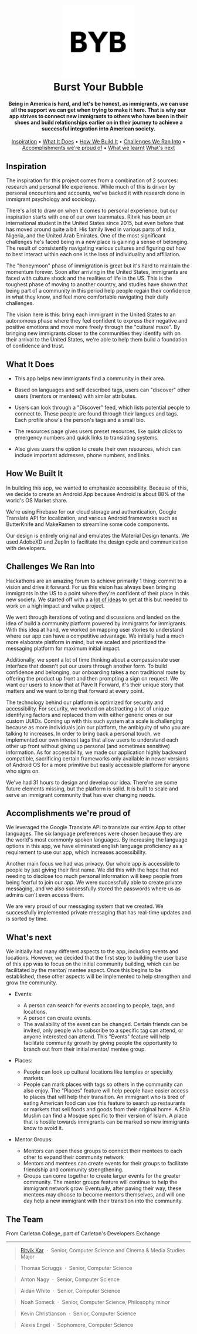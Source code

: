 
<h1 align="center">
  <br>
  <img src="https://github.com/burst-your-bubble/App/blob/master/static/favicon.ico" alt="Burst Your Bubble" width="200"></a>
  <br>
  Burst Your Bubble
  <br>
</h1>

<h4 align="center">Being in America is hard, and let's be honest, as immigrants, we can use all the support we can get when trying to make it here. That is why our app strives to connect new immigrants to others who have been in their shoes and build relationships earlier on in their journey to achieve a successful integration into American society.</h4>

<p align="center">
  <a href="#inspiration">Inspiration</a> •
  <a href="#what-it-does">What It Does</a> •
  <a href="#how-we-built-it">How We Build It</a> •
  <a href="#challenges-we-ran-into">Challenges We Ran Into</a> •
  <a href="#accomplishments-were-proud-of">Accomplishments we're proud of</a> •
  <a href="#what-we-learnt">What we learnt</a>
  <a href="#whats-next">What's next</a>
</p>

## Inspiration
The inspiration for this project comes from a combination of 2 sources: research and personal life experience. While much of this is driven by personal encounters and accounts, we've backed it with research done in immigrant psychology and sociology.

There's a lot to draw on when it comes to personal experience, but our inspiration starts with one of our own teammates. Ritvik has been an international student in the United States since 2015, but even before that has moved around quite a bit. His family lived in various parts of India, Nigeria, and the United Arab Emirates. One of the most significant challenges he's faced being in a new place is gaining a sense of belonging. The result of consistently navigating various cultures and figuring out how to best interact within each one is the loss of individuality and affiliation.

The "honeymoon" phase of immigration is great but it's hard to maintain the momentum forever. Soon after arriving in the United States, immigrants are faced with culture shock and the realities of life in the US. This is the toughest phase of moving to another country, and studies have shown that being part of a community in this period help people regain their confidence in what they know, and feel more comfortable navigating their daily challenges.

The vision here is this: bring each immigrant in the United States to an autonomous phase where they feel confident to express their negative and positive emotions and move more freely through the "cultural maze". By bringing new immigrants closer to the communities they identify with on their arrival to the United States, we're able to help them build a foundation of confidence and trust.

## What It Does

* This app helps new immigrants find a community in their area.
* Based on languages and self described tags, users can "discover" other users (mentors or mentees) with similar attributes.

* Users can look through a "Discover" feed, which lists potential people to connect to.  These people are found through their langues and tags. Each profile show's the person's tags and a small bio.

* The resources page gives users preset resources, like quick clicks to emergency numbers and quick links to translating systems.
* Also gives users the option to create their own resources, which can include important addresses, phone numbers, and links.


## How We Built It

In building this app, we wanted to emphasize accessibility.  Because of this, we decide to create an Android App because Android is about 88% of the world's OS Market share.

We're using Firebase for our cloud storage and authentication, Google Translate API for localization, and various Android frameworks such as ButterKnife and MakeRamen to streamline some code components.

Our design is entirely original and emulates the Material Design tenants. We used AdobeXD and Zeplin to facilitate the design cycle and communication with developers.

## Challenges We Ran Into

Hackathons are an amazing forum to achieve primarily 1 thing: commit to a vision and drive it forward. For us this vision has always been bringing immigrants in the US to a point where they're confident of their place in this new society. We started off with a a [lot of ideas](https://funretro.io/publicboard/1fkgfJG5MpatQ3tXzVhgiz8hU8G2/f2f2576f-f5a7-4625-af91-caa630715f01) to get at this but needed to work on a high impact and value project.

We went through iterations of voting and discussions and landed on the idea of build a community platform powered by immigrants for immigrants. With this idea at hand, we worked on mapping user stories to understand where our app can have a competitive advantage. We initially had a much more elaborate platform in mind, but we scaled and prioritized the messaging platform for maximum initial impact.

Additionally, we spent a lot of time thinking about a compassionate user interface that doesn't put our users through another form. To build confidence and belonging, our onboarding takes a non traditional route by offering the product up front and then prompting a sign on request. We want our users to know that at Pave It Forward, it's their unique story that matters and we want to bring that forward at every point.

The technology behind our platform is optimized for security and accessibility. For security, we worked on abstracting a lot of unique identifying factors and replaced them with either generic ones or our custom UUIDs. Coming up with this such system at a scale is challenging because as more individuals join our platform, the ambiguity of who you are talking to increases. In order to bring back a personal touch, we implemented our own interest tags that allow users to understand each other up front without giving up personal (and sometimes sensitive) information. As for accessibility, we made our application highly backward compatible, sacrificing certain frameworks only available in newer versions of Android OS for a more primitive but easily accessible platform for anyone who signs on.  

We've had 31 hours to design and develop our idea. There're are some future elements missing, but the platform is solid. It is built to scale and serve an immigrant community that has ever changing needs.

## Accomplishments we're proud of

We leveraged the Google Translate API to translate our entire App to other languages.  The six language preferences were chosen because they are the world's most commonly spoken languages.  By increasing the language options in this app, we have eliminated english language proficiency as a requirement to use our app, which increases accessibility.

Another main focus we had was privacy.  Our whole app is accessible to people by just giving their first name.  We did this with the hope that not needing to disclose too much personal information will keep people from being fearful to join our app.  We were successfully able to create private messaging, and we also successfully stored the passwords where us as admins can't even access them.

We are very proud of our messaging system that we created.  We successfully implemented private messaging that has real-time updates and is sorted by time.


## What's next
We initially had many different aspects to the app, including events and locations.
However, we decided that the first step to building the user base of this app was to focus on the initial community building, which can be facilitated by the mentor/ mentee aspect.
Once this begins to be established, these other aspects will be implemented to help strengthen and grow the community.

* Events:
  - A person can search for events according to people, tags, and locations.
  - A person can create events.
   - The availability of the event can be changed. Certain friends can be invited, only people who subscribe to a specific tag can attend, or anyone interested can attend.
This "Events" feature will help facilitate community growth by giving people the opportunity to branch out from their initial mentor/ mentee group.

* Places:
  - People can look up cultural locations like temples or specialty markets
  - People can mark places with tags so others in the community can also enjoy.
The "Places" feature will help people have easier access to places that will help their transition.  An immigrant who is tired of eating American food can use this feature to search up restaurants or markets that sell foods and goods from their original home.  A Shia Muslim can find a Mosque specific to their version of Islam.  A place that is hostile towards immigrants can be marked so new immigrants know to avoid it.

* Mentor Groups:
  - Mentors can open these groups to connect their mentees to each other to expand their community network
  - Mentors and mentees can create events for their groups to facilitate friendship and community strengthening.
  - Groups can come together to create larger events for the greater community.
The mentor groups feature will continue to help the immigrant network grow.  Eventually, after paving their way, these mentees may choose to become mentors themselves, and will one day help a new immigrant with their transition into the community.

## The Team
From Carleton College, part of Carleton's Developers Exchange

---
> [Ritvik Kar](https://ritvik0.wixsite.com/ritvikkar) &nbsp;&middot;&nbsp;
> Senior, Computer Science and Cinema & Media Studies Major

> Thomas Scruggs &nbsp;&middot;&nbsp;
> Senior, Computer Science

> Anton Nagy &nbsp;&middot;&nbsp;
> Senior, Computer Science

> Aidan White &nbsp;&middot;&nbsp;
> Senior, Computer Science

> Noah Someck &nbsp;&middot;&nbsp;
> Senior, Computer Science, Philosophy minor

> Kevin Christianson &nbsp;&middot;&nbsp;
> Senior, Computer Science

> Alexis Engel &nbsp;&middot;&nbsp;
> Sophomore, Computer Science
